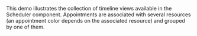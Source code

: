 This demo illustrates the collection of&nbsp;timeline views available in&nbsp;the Scheduler component. Appointments are associated with several resources (an&nbsp;appointment color depends on&nbsp;the associated resource) and grouped by&nbsp;one of&nbsp;them.